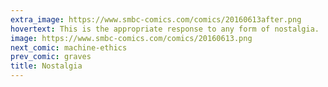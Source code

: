 ```yaml
---
extra_image: https://www.smbc-comics.com/comics/20160613after.png
hovertext: This is the appropriate response to any form of nostalgia.
image: https://www.smbc-comics.com/comics/20160613.png
next_comic: machine-ethics
prev_comic: graves
title: Nostalgia
---
```


